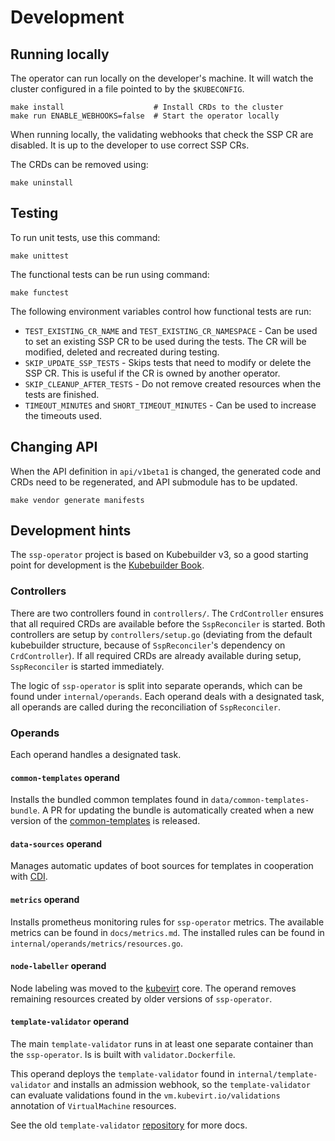 # Development

## Running locally

The operator can run locally on the developer's machine.
It will watch the cluster configured in a file pointed to by the `$KUBECONFIG`.
```shell
make install                    # Install CRDs to the cluster
make run ENABLE_WEBHOOKS=false  # Start the operator locally
```

When running locally, the validating webhooks that check the SSP CR
are disabled. It is up to the developer to use correct SSP CRs.

The CRDs can be removed using:
```shell
make uninstall
```

## Testing

To run unit tests, use this command:
```shell
make unittest
```

The functional tests can be run using command:
```shell
make functest
```

The following environment variables control how functional tests are run:
- `TEST_EXISTING_CR_NAME` and `TEST_EXISTING_CR_NAMESPACE` - Can be used
  to set an existing SSP CR to be used during the tests.
  The CR will be modified, deleted and recreated during testing.
- `SKIP_UPDATE_SSP_TESTS` - Skips tests that need to modify or delete
  the SSP CR. This is useful if the CR is owned by another operator.
- `SKIP_CLEANUP_AFTER_TESTS` - Do not remove created resources when
  the tests are finished.
- `TIMEOUT_MINUTES` and `SHORT_TIMEOUT_MINUTES` - Can be used to increase the timeouts used.

## Changing API

When the API definition in `api/v1beta1` is changed,
the generated code and CRDs need to be regenerated,
and API submodule has to be updated.
```shell
make vendor generate manifests
```

## Development hints

The `ssp-operator` project is based on Kubebuilder v3, so a good starting point
for development is the [Kubebuilder Book](https://book.kubebuilder.io/).

### Controllers

There are two controllers found in `controllers/`. The `CrdController` ensures
that all required CRDs are available before the `SspReconciler` is started.
Both controllers are setup by `controllers/setup.go` (deviating from the
default kubebuilder structure, because of `SspReconciler`'s dependency on
`CrdController`). If all required CRDs are already available during setup,
`SspReconciler` is started immediately.

The logic of `ssp-operator` is split into separate operands, which can be found
under `internal/operands`. Each operand deals with a designated task, all
operands are called during the reconciliation of `SspReconciler`.

### Operands

Each operand handles a designated task.

#### `common-templates` operand

Installs the bundled common templates found in `data/common-templates-bundle`.
A PR for updating the bundle is automatically created when a new version of the
[common-templates](https://github.com/kubevirt/common-templates) is released.

#### `data-sources` operand

Manages automatic updates of boot sources for templates in cooperation with
[CDI](https://github.com/kubevirt/containerized-data-importer).

#### `metrics` operand

Installs prometheus monitoring rules for `ssp-operator` metrics. The available
metrics can be found in `docs/metrics.md`. The installed rules can be found in
`internal/operands/metrics/resources.go`.

#### `node-labeller` operand

Node labeling was moved to the [kubevirt](https://github.com/kubevirt/kubevirt)
core. The operand removes remaining resources created by older versions of
`ssp-operator`.

#### `template-validator` operand

The main `template-validator` runs in at least one separate container than the
`ssp-operator`. Is is built with `validator.Dockerfile`.

This operand deploys the `template-validator` found in
`internal/template-validator` and installs an admission webhook, so the
`template-validator` can evaluate validations found in the
`vm.kubevirt.io/validations` annotation of `VirtualMachine` resources.

See the old `template-validator` [repository](https://github.com/kubevirt/kubevirt-template-validator)
for more docs.
